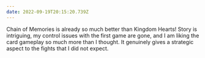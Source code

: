 ```yaml
---
date: 2022-09-19T20:15:20.739Z
---
```


Chain of Memories is already so much better than Kingdom Hearts! Story is intriguing, my control issues with the first game are gone, and I am liking the card gameplay so much more than I thought. It genuinely gives a strategic aspect to the fights that I did not expect.